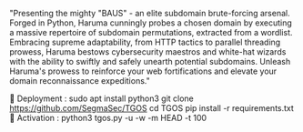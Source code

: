"Presenting the mighty "BAUS" - an elite subdomain brute-forcing arsenal. Forged in Python, Haruma cunningly probes a chosen domain by executing a massive repertoire of subdomain permutations, extracted from a wordlist. Embracing supreme adaptability, from HTTP tactics to parallel threading prowess, Haruma bestows cybersecurity maestros and white-hat wizards with the ability to swiftly and safely unearth potential subdomains. Unleash Haruma's prowess to reinforce your web fortifications and elevate your domain reconnaissance expeditions."

📌 Deployment :
  sudo apt install python3
  git clone https://github.com/SegmaSec/TGOS
  cd TGOS
  pip install -r requirements.txt
📌 Activation :
python3 tgos.py -u <url> -w <wordlist> -m HEAD -t 100
